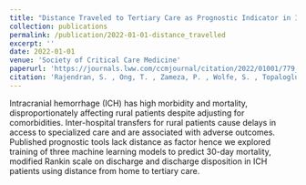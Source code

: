```yaml
---
title: "Distance Traveled to Tertiary Care as Prognostic Indicator in Intracerebral Hemorrhage Outcomes"
collection: publications
permalink: /publication/2022-01-01-distance_travelled
excerpt: ''
date: 2022-01-01
venue: 'Society of Critical Care Medicine'
paperurl: 'https://journals.lww.com/ccmjournal/citation/2022/01001/779__distance_traveled_to_tertiary_care_as.745.aspx'
citation: 'Rajendran, S. , Ong, T. , Zameza, P. , Wolfe, S. , Topaloglu, U. , Duncan, P. , Anwar, M. , Samuel, R. , Budigi, B. , Lack, C. & Sarwal, A. (2022). 779: DISTANCE TRAVELED TO TERTIARY CARE AS PROGNOSTIC INDICATOR IN INTRACEREBRAL HEMORRHAGE OUTCOMES. Critical Care Medicine, 50 (1), 384-384. doi: 10.1097/01.ccm.0000809440.55714.3d.'
---
```


Intracranial hemorrhage (ICH) has high morbidity and mortality, disproportionately affecting rural patients despite adjusting for comorbidities. Inter-hospital transfers for rural patients cause delays in access to specialized care and are associated with adverse outcomes. Published prognostic tools lack distance as factor hence we explored training of three machine learning models to predict 30-day mortality, modified Rankin scale on discharge and discharge disposition in ICH patients using distance from home to tertiary care.